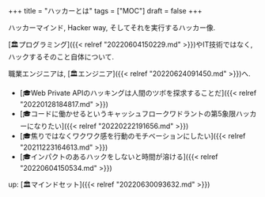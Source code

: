 +++
title = "ハッカーとは"
tags = ["MOC"]
draft = false
+++

ハッカーマインド, Hacker way, そしてそれを実行するハッカー像.

[🏛プログラミング]({{< relref "20220604150229.md" >}})やIT技術ではなく, ハックするそのこと自体について.

職業エンジニアは, [🏛エンジニア]({{< relref "20220624091450.md" >}})へ.

-   [🎓Web Private APIのハッキングは人間のツボを探求することだ]({{< relref "20220128184817.md" >}})
-   [🎓コードに働かせるというキャッシュフロークワドラントの第5象限ハッカーになりたい]({{< relref "20220222191656.md" >}})
-   [🎓焦りではなくワクワク感を行動のモチベーションにしたい]({{< relref "20211223164613.md" >}})
-   [🎓インパクトのあるハックをしないと時間が溶ける]({{< relref "20220604150534.md" >}})

up: [🏛マインドセット]({{< relref "20220630093632.md" >}})

